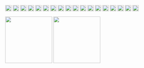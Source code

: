 <div>
<img src="https://img.shields.io/badge/Node.js-339933?logo=nodedotjs&logoColor=white" height="20"/>
<img src="https://img.shields.io/badge/Express.js-000000?logo=express&logoColor=white" height="20"/>
<img src="https://img.shields.io/badge/Restify-FF6B35?logo=restify&logoColor=white" height="20"/>
<img src="https://img.shields.io/badge/MongoDB-47A248?logo=mongodb&logoColor=white" height="20"/>
<img src="https://img.shields.io/badge/Mongoose-880000?logo=mongoose&logoColor=white" height="20"/>
<img src="https://img.shields.io/badge/PostgreSQL-336791?logo=postgresql&logoColor=white" height="20"/>
<img src="https://img.shields.io/badge/SQL-4479A1?logo=postgresql&logoColor=white" height="20"/>
<img src="https://img.shields.io/badge/Prisma-2D3748?logo=prisma&logoColor=white" height="20"/>
<img src="https://img.shields.io/badge/Firebase-FFCA28?logo=firebase&logoColor=black" height="20"/>
<img src="https://img.shields.io/badge/JavaScript-F7DF1E?logo=javascript&logoColor=black" height="20"/>
<img src="https://img.shields.io/badge/TypeScript-3178C6?logo=typescript&logoColor=white" height="20"/>
<img src="https://img.shields.io/badge/React-61DAFB?logo=react&logoColor=black" height="20"/>
<img src="https://img.shields.io/badge/HTML5-E34F26?logo=html5&logoColor=white" height="20"/>
<img src="https://img.shields.io/badge/CSS3-1572B6?logo=css3&logoColor=white" height="20"/>
<img src="https://img.shields.io/badge/Git-F05032?logo=git&logoColor=white" height="20"/>
<img src="https://img.shields.io/badge/GitHub-181717?logo=github&logoColor=white" height="20"/>
<img src="https://img.shields.io/badge/Postman-FF6C37?logo=postman&logoColor=white" height="20"/>
<img src="https://img.shields.io/badge/Swagger-85EA2D?logo=swagger&logoColor=black" height="20"/>
  
</div>



<p align="left">
  <img src="https://github-readme-stats.vercel.app/api/top-langs/?username=shubhamili&layout=compact&langs_count=8" height="150"/>
  <img src="https://streak-stats.demolab.com?user=shubhamili&theme=transparent&hide_border=true" height="150"/>
</p>

